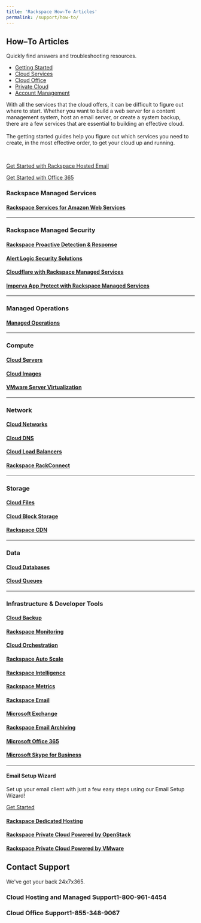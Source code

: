 ```yaml
---
title: 'Rackspace How-To Articles'
permalink: /support/how-to/
---
```

  <article>
  <div class="container">
    <div class="content home">
      <div class="row">
        <div class="col-sm-12">
          <h2>How&#8211;To Articles</h2>
          <p class="lead">Quickly find answers and troubleshooting resources.</p>
        </div>
      </div>
      <ul class="nav nav-tabs responsive-tabs filter-product-type row" id= "nav-tab" role="tablist">
        <li class="tablink" id="gs-ctrl" ><a href="#getting-started" onclick="openTab(event, 'gs-display');">Getting Started</a></li>
        <li class="tablink" id="cloud-ctrl"><a href="#cloud-hosting" onclick="openTab(event, 'cloud-display');">Cloud Services</a></li>
        <li class="tablink" id="office-ctrl"><a href="#cloud-office"  onclick="openTab(event, 'office-display');">Cloud Office</a></li>
        <li class="tablink" id="rpc-ctrl"><a href="#private-cloud"  onclick="openTab(event, 'rpc-display');">Private Cloud</a></li>
        <li class="tablink"><a href="/support/how-to/account-management">Account Management</a></li>
      </ul>
    </div>
  </div>

  <div class="container">
    <div class="content home product-type product-type-gs tab-content" id="gs-display">
      <div class="row">
        <div class="col-sm-12">
          <p>With all the services that the cloud offers, it can be difficult to figure out where to start. Whether you
            want to build a web server for a content management system, host an email server, or create a system backup,
            there are a few services that are essential to building an effective cloud.<br><br>The getting started
            guides help you figure out which services you need to create, in the most effective order, to get your cloud
            up and running.</p>
        </div>
      </div>
      <br>
      <div class="cta row">
        <!-- <div class="col-sm-12 col-md-6">
          <p>
            <a href="/support/how-to/getting-started-with-public-cloud/" id="cloud-button" class="banner-button">Get Started
              with Rackspace Public Cloud</a>
          </p>
        </div> -->
        <div class="col-sm-12 col-md-6">
          <p>
            <a href="/support/how-to/getting-started-with-hosted-email/" id="hosted-button" class="banner-button">Get Started
              with Rackspace Hosted Email</a>
          </p>
        </div>
        <div class="col-sm-12 col-md-6">
          <p>
            <a href="/support/how-to/getting-started-with-office-365/" id="office-button" class="banner-button">Get Started with
              Office 365</a>
          </p>
        </div>
        <!-- <div class="col-sm-12 col-md-6">
          <p></p>
        </div> -->
        <!-- <div class="col-sm-12 col-md-6">
          <p>
            <a href="/support/how-to/getting-started-with-office-365/" id="office-button" class="banner-button">Get Started with
              Office 365</a>
          </p>
        </div> -->
      </div>
    </div>
  </div>
  <div class="container">
    <div class="content home product-type product-type-cloud inactive" id="cloud-display">
    <div class="row">
      <div class="col-sm-12">
        <h3>Rackspace Managed Services</h3>
      </div>
    </div>
    <div class="row">
      <div class="col-sm-12 col-md-4">
        <h4><a href="/support/how-to/rackspace-services-for-aws/"><span>Rackspace Services for</span> Amazon Web Services</a></h4>
      </div>
    </div>
    <hr />
      <div class="row">
        <div class="col-sm-12">
          <h3>Rackspace Managed Security</h3>
        </div>
      </div>
      <div class="row">
        <div class="col-sm-12 col-md-3 icon pdr">
          <h4><a href="/support/how-to/rackspace-pdr/"><span>Rackspace</span> Proactive Detection & Response</a></h4>
        </div>
        <div class="col-sm-12 col-md-3 icon alert-logic">
          <h4><a href="/support/how-to/rms-alert-logic/"><span>Alert Logic</span> Security Solutions</a></h4>
        </div>
        <div class="col-sm-12 col-md-3 icon cloudflare">
          <h4><a href="/support/how-to/rms-cloudflare/"><span>Cloudflare</span> with Rackspace Managed Services</a></h4>
        </div>
        <div class="col-sm-12 col-md-3">
          <h4><a href="/support/how-to/imperva-app-protect/"><span>Imperva App Protect</span> with Rackspace Managed Services</a></h4>
        </div>
      </div>
      <hr />
      <div class="row">
        <div class="col-sm-12">
          <h3>Managed Operations</h3>
          <div class="icon managed-operations">
            <h4><a href="/support/how-to/managed-operations"><span>Managed</span> Operations</a></h4>
          </div>
        </div>
      </div>
      <hr />
      <div class="row">
        <div class="col-sm-12">
          <h3>Compute</h3>
        </div>
      </div>
      <div class="row">
        <div class="col-sm-12 col-md-4 icon servers primary">
          <h4><a href="/support/how-to/cloud-servers/"><span>Cloud</span> Servers</a></h4>
        </div>
        <div class="col-sm-12 col-md-4 icon images">
          <h4><a href="/support/how-to/cloud-images/"><span>Cloud</span> Images</a></h4>
        </div>
        <div class="col-sm-12 col-md-4 icon vmware">
          <h4><a href="/support/how-to/vmware-server-virtualization/"><span>VMware</span> Server Virtualization</a>
          </h4>
        </div>
      </div>
      <hr />
      <div class="row">
        <div class="col-sm-12">
        <h3>Network</h3>
        </div>
      </div>
        <div class="row">
          <div class="col-sm-12 col-md-3 icon networks primary">
            <h4><a href="/support/how-to/cloud-networks/"><span>Cloud</span> Networks</a></h4>
          </div>
          <div class="col-sm-12 col-md-3 icon dns">
            <h4><a href="/support/how-to/cloud-dns/"><span>Cloud</span> DNS</a></h4>
          </div>
          <div class="col-sm-12 col-md-3 icon load-balancers">
            <h4><a href="/support/how-to/cloud-load-balancers/"><span>Cloud</span> Load Balancers</a></h4>
          </div>
          <div class="col-sm-12 col-md-3 icon rackconnect">
            <h4><a href="/support/how-to/rackconnect/"><span>Rackspace</span> RackConnect</a></h4>
          </div>
      </div>
      <hr />
      <div class="row">
        <div class="col-sm-12">
        <h3>Storage</h3>
        </div>
      </div>
      <div class="row">
          <div class="primary col-sm-12 col-md-4 icon files">
            <h4><a href="/support/how-to/cloud-files"><span>Cloud</span> Files</a></h4>
          </div>
          <div class="col-sm-12 col-md-4 icon block-storage">
            <h4><a href="/support/how-to/cloud-block-storage"><span>Cloud</span> Block Storage</a></h4>
          </div>
          <div class="col-sm-12 col-md-4 icon cdn">
            <h4><a href="/support/how-to/rackspace-cdn"><span>Rackspace</span> CDN</a></h4>
          </div>
      </div>
      <hr />
      <div class="row">
        <div class="col-sm-12">
        <h3>Data</h3>
        </div>
      </div>
      <div class="row">
          <div class="primary col-sm-12 col-md-4 icon databases">
            <h4><a href="/support/how-to/cloud-databases/"><span>Cloud</span> Databases</a></h4>
          </div>
          <div class="col-sm-12 col-md-4 icon queues">
            <h4><a href="/support/how-to/cloud-queues/"><span>Cloud</span> Queues</a></h4>
          </div>
      </div>
      <hr />
      <div class="row">
        <div class="col-sm-12">
        <h3>Infrastructure &amp; Developer Tools</h3>
        </div>
      </div>
      <div class="row">
        <div class="col-sm-12 col-md-4 icon primary backup">
          <h4><a href="/support/how-to/cloud-backup/"><span>Cloud</span> Backup</a></h4>
        </div>
        <div class="col-sm-12 col-md-4 icon monitoring">
          <h4><a href="/support/how-to/rackspace-monitoring/"><span>Rackspace</span> Monitoring</a></h4>
        </div>
        <div class="col-sm-12 col-md-4 icon orchestration">
          <h4><a href="/support/how-to/cloud-orchestration/"><span>Cloud</span> Orchestration</a></h4>
        </div>
      </div>
      <div class="row">
        <div class="col-sm-12 col-md-4 icon auto-scale">
          <h4><a href="/support/how-to/rackspace-auto-scale/"><span>Rackspace</span> Auto Scale</a></h4>
        </div>
        <div class="col-sm-12 col-md-4 primary icon intelligence">
          <h4><a href="/support/how-to/rackspace-intelligence/"><span>Rackspace</span> Intelligence</a>
          </h4>
        </div>
        <div class="col-sm-12 col-md-4 icon metrics">
          <h4><a href="/support/how-to/rackspace-metrics"><span>Rackspace</span> Metrics</a></h4>
        </div>
      </div>
    </div>
  </div>
  <div class="container">
    <div class="content home product-type product-type-email inactive" id="office-display">
      <div class="row">
        <div class="primary col-sm-12 col-md-4 icon email">
          <h4><a href="/support/how-to/rackspace-email/"><span>Rackspace</span> Email</a></h4>
        </div>
        <div class="col-sm-12 col-md-4 icon exchange">
          <h4><a href="/support/how-to/exchange/"><span>Microsoft</span> Exchange</a></h4>
        </div>
        <div class="col-sm-12 col-md-4 icon email-archiving">
          <h4><a href="/support/how-to/rackspace-email-archiving/"><span>Rackspace</span> Email Archiving</a>
          </h4>
        </div>
      </div>
      <div class="row">
        <div class="col-sm-12 col-md-4 primary icon office-365">
          <h4><a href="/support/how-to/office-365/"><span>Microsoft</span> Office 365</a></h4>
        </div>
        <div class="col-sm-12 col-md-4 icon skype">
          <h4><a href="/support/how-to/skype-for-business/"><span>Microsoft</span> Skype for Business</a>
          </h4>
        </div>
      </div>
      <hr />
      <div class="row email-wizard">
        <div class="col-sm-12 col-md-8">
          <h4>Email Setup Wizard</h4>
          <p>Set up your email client with just a few easy steps using our Email Setup Wizard!</p>
        </div>
        <div class="col-sm-12 col-md-4">
          <aside class="cta">
            <p>
              <a href="https://emailhelp.rackspace.com/" id="email-button" class="banner-button">Get Started</a>
            </p>
          </aside>
        </div>
      </div>
    </div>
  </div>
  <div class="container">
    <div class="content home product-type product-type-cloud inactive" id="rpc-display">
      <div class="row">
        <div class="primary col-sm-12 col-md-4 icon private">
          <h4><a href="/support/how-to/dedicated-hosting/"><span>Rackspace</span> Dedicated Hosting</a></h4>
        </div>
        <div class="col-sm-12 col-md-4 icon private">
          <h4><a href="https://docs.rackspace.com/docs/private-cloud/rpc/v17/"><span>Rackspace Private Cloud</span> Powered by OpenStack</a></h4>
        </div>
        <div class="col-sm-12 col-md-4 icon private">
          <h4><a href="https://docs.rackspace.com/docs/rpc-vmware/rpc-vmware-customer-handbook/"><span>Rackspace Private Cloud</span> Powered by VMware</a></h4>
        </div>
      </div>
    </div>
  </div>
  <div class="river">
    <div class="container">
      <div class="row content home contact">
        <div class="col-sm-12">
        <h2>Contact Support</h2>
        <p class="lead">We've got your back 24x7x365.</p>
        </div>
      </div>
      <div class="row content home contact">
        <div class="col-sm-12 col-md-6">
          <h3><span>Cloud Hosting and Managed Support</span>1-800-961-4454</h3>
        </div>
        <div class="col-sm-12 col-md-6">
          <h3><span>Cloud Office Support</span>1-855-348-9067</h3>
        </div>
      </div>
    </div>
  </div>
  </article>
